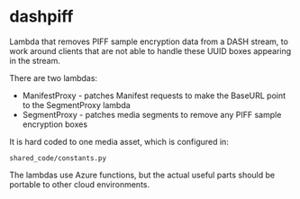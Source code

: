 # dashpiff
Lambda that removes PIFF sample encryption data from a DASH stream,
to work around clients that are not able to handle these UUID boxes
appearing in the stream.

There are two lambdas:

* ManifestProxy - patches Manifest requests to make the BaseURL point
                  to the SegmentProxy lambda
* SegmentProxy  - patches media segments to remove any PIFF sample
                  encryption boxes
				  
It is hard coded to one media asset, which is configured in:

    shared_code/constants.py

	
The lambdas use Azure functions, but the actual useful parts should
be portable to other cloud environments.